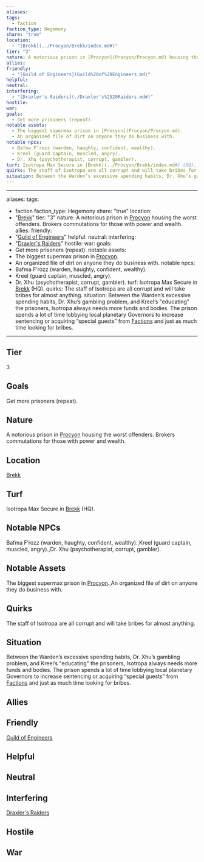 ```yaml
---
aliases: 
tags:
  - faction
faction_type: Hegemony
share: "true"
location:
  - "[Brekk](../Procyon/Brekk/index.md#)"
tier: "3"
nature: A notorious prison in [Procyon](Procyon/Procyon.md) housing the worst offenders. Brokers commutations for those with power and wealth.
allies: 
friendly:
  - "[Guild of Engineers](Guild%20of%20Engineers.md)"
helpful: 
neutral: 
interfering:
  - "[Draxler's Raiders](./Draxler's%2520Raiders.md#)"
hostile: 
war: 
goals:
  - Get more prisoners (repeat).
notable assets:
  - The biggest supermax prison in [Procyon](Procyon/Procyon.md).
  - An organized file of dirt on anyone they do business with.
notable npcs:
  - Bafma F’rozz (warden, haughty, confident, wealthy).
  - Kreel (guard captain, muscled, angry).
  - Dr. Xhu (psychotherapist, corrupt, gambler).
turf: Isotropa Max Secure in [Brekk](../Procyon/Brekk/index.md#) (HQ).
quirks: The staff of Isotropa are all corrupt and will take bribes for almost anything.
situation: Between the Warden’s excessive spending habits, Dr. Xhu’s gambling problem, and Kreel’s "educating" the prisoners, Isotropa always needs more funds and bodies. The prison spends a lot of time lobbying local planetary Governors to increase sentencing or acquiring “special guests” from [Factions](Factions.md) and just as much time looking for bribes.
---
```

---
aliases: 
tags:
  - faction
faction_type: Hegemony
share: "true"
location:
  - "[Brekk](../Procyon/Brekk/index.md#)"
tier: "3"
nature: A notorious prison in [Procyon](Procyon/Procyon.md) housing the worst offenders. Brokers commutations for those with power and wealth.
allies:
friendly:
- "[Guild of Engineers](Guild%20of%20Engineers.md)"
helpful:
neutral:
interfering:
- "[Draxler's Raiders](./Draxler's%2520Raiders.md#)"
hostile:
war:
goals: 
- Get more prisoners (repeat).
notable assets:
- The biggest supermax prison in [Procyon](Procyon/Procyon.md).
- An organized file of dirt on anyone they do business with.
notable npcs:
- Bafma F’rozz (warden, haughty, confident, wealthy).
- Kreel (guard captain, muscled, angry).
- Dr. Xhu (psychotherapist, corrupt, gambler).
turf: Isotropa Max Secure in [Brekk](../Procyon/Brekk/index.md#) (HQ).
quirks: The staff of Isotropa are all corrupt and will take bribes for almost anything.
situation: Between the Warden’s excessive spending habits, Dr. Xhu’s gambling problem, and Kreel’s "educating" the prisoners, Isotropa always needs more funds and bodies. The prison spends a lot of time lobbying local planetary Governors to increase sentencing or acquiring “special guests” from [Factions](Factions.md) and just as much time looking for bribes.
---
## Tier

3

## Goals

Get more prisoners (repeat).

## Nature

A notorious prison in [Procyon](Procyon/Procyon.md) housing the worst offenders. Brokers commutations for those with power and wealth.

## Location

[Brekk](../Procyon/Brekk/index.md.md#.md#.md#.md#)

## Turf

Isotropa Max Secure in [Brekk](Procyon/Brekk/Brekk.md) (HQ).

## Notable NPCs

Bafma F’rozz (warden, haughty, confident, wealthy).,Kreel (guard captain, muscled, angry).,Dr. Xhu (psychotherapist, corrupt, gambler).

## Notable Assets

The biggest supermax prison in [Procyon](Procyon/Procyon.md).,An organized file of dirt on anyone they do business with.

## Quirks

The staff of Isotropa are all corrupt and will take bribes for almost anything.

## Situation

Between the Warden’s excessive spending habits, Dr. Xhu’s gambling problem, and Kreel’s "educating" the prisoners, Isotropa always needs more funds and bodies. The prison spends a lot of time lobbying local planetary Governors to increase sentencing or acquiring “special guests” from [Factions](Factions.md) and just as much time looking for bribes.

## Allies



## Friendly 

[Guild of Engineers](./Guild%20of%20Engineers.md)

## Helpful 



## Neutral 



## Interfering

[Draxler's Raiders](./Draxler's%2520Raiders.md.md#.md#)

## Hostile



## War


